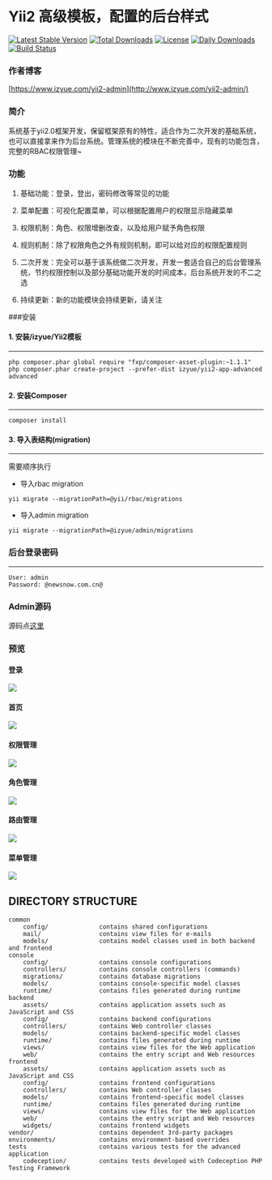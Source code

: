 Yii2 高级模板，配置的后台样式
===============================

[![Latest Stable Version](https://poser.pugx.org/izyue/yii2-app-advanced/v/stable)](https://packagist.org/packages/izyue/yii2-app-advanced)
[![Total Downloads](https://poser.pugx.org/izyue/yii2-app-advanced/downloads)](https://packagist.org/packages/izyue/yii2-app-advanced)
[![License](https://poser.pugx.org/izyue/yii2-app-advanced/license)](https://packagist.org/packages/izyue/yii2-app-advanced)
[![Daily Downloads](https://poser.pugx.org/izyue/yii2-app-advanced/d/daily)](https://packagist.org/packages/izyue/yii2-app-advanced)
[![Build Status](https://travis-ci.org/liulipeng/yii2-app-advanced.svg?branch=master)](https://travis-ci.org/liulipeng/yii2-app-advanced)

### 作者博客

[https://www.izyue.com/yii2-admin](http://www.izyue.com/yii2-admin/)

### 简介

系统基于yii2.0框架开发，保留框架原有的特性，适合作为二次开发的基础系统，也可以直接拿来作为后台系统。管理系统的模块在不断完善中，现有的功能包含，完整的RBAC权限管理~

### 功能

1. 基础功能：登录，登出，密码修改等常见的功能

2. 菜单配置：可视化配置菜单，可以根据配置用户的权限显示隐藏菜单

3. 权限机制：角色、权限增删改查，以及给用户赋予角色权限

4. 规则机制：除了权限角色之外有规则机制，即可以给对应的权限配置规则

5. 二次开发：完全可以基于该系统做二次开发，开发一套适合自己的后台管理系统，节约权限控制以及部分基础功能开发的时间成本，后台系统开发的不二之选

6. 持续更新：新的功能模块会持续更新，请关注

###安装

#### 1. 安装/izyue/Yii2模板
---

```
php composer.phar global require "fxp/composer-asset-plugin:~1.1.1"
php composer.phar create-project --prefer-dist izyue/yii2-app-advanced advanced
```

#### 2. 安装Composer
---

```
composer install
```

#### 3. 导入表结构(migration)
---

需要顺序执行

- 导入rbac migration

```
yii migrate --migrationPath=@yii/rbac/migrations
```
- 导入admin migration

```
yii migrate --migrationPath=@izyue/admin/migrations
```

### 后台登录密码
---

```
User: admin
Password: @newsnow.com.cn@
```

### Admin源码

源码点[这里](https://github.com/liulipeng/Yii2-Admin)


### 预览

#### 登录

![](http://www.izyue.com/yii2-admin/index/1.jpg?6)

#### 首页

![](http://www.izyue.com/yii2-admin/index/2.jpg?6)

#### 权限管理

![](http://www.izyue.com/yii2-admin/index/3.jpg?6)

#### 角色管理

![](http://www.izyue.com/yii2-admin/index/4.jpg?6)

#### 路由管理

![](http://www.izyue.com/yii2-admin/index/5.jpg?6)

#### 菜单管理

![](http://www.izyue.com/yii2-admin/index/6.jpg?6)

DIRECTORY STRUCTURE
-------------------

```
common
    config/              contains shared configurations
    mail/                contains view files for e-mails
    models/              contains model classes used in both backend and frontend
console
    config/              contains console configurations
    controllers/         contains console controllers (commands)
    migrations/          contains database migrations
    models/              contains console-specific model classes
    runtime/             contains files generated during runtime
backend
    assets/              contains application assets such as JavaScript and CSS
    config/              contains backend configurations
    controllers/         contains Web controller classes
    models/              contains backend-specific model classes
    runtime/             contains files generated during runtime
    views/               contains view files for the Web application
    web/                 contains the entry script and Web resources
frontend
    assets/              contains application assets such as JavaScript and CSS
    config/              contains frontend configurations
    controllers/         contains Web controller classes
    models/              contains frontend-specific model classes
    runtime/             contains files generated during runtime
    views/               contains view files for the Web application
    web/                 contains the entry script and Web resources
    widgets/             contains frontend widgets
vendor/                  contains dependent 3rd-party packages
environments/            contains environment-based overrides
tests                    contains various tests for the advanced application
    codeception/         contains tests developed with Codeception PHP Testing Framework
```
